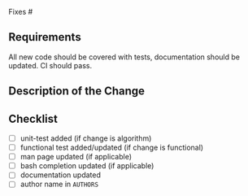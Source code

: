 Fixes #

## Requirements

All new code should be covered with tests, documentation should be updated. CI should pass.

## Description of the Change

<!--

Why this change is important?

-->

## Checklist

- [ ] unit-test added (if change is algorithm)
- [ ] functional test added/updated (if change is functional)
- [ ] man page updated (if applicable)
- [ ] bash completion updated (if applicable)
- [ ] documentation updated
- [ ] author name in `AUTHORS`
